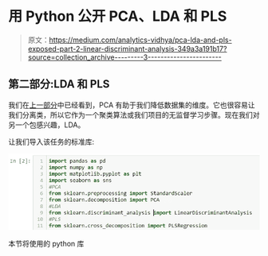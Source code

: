 # 用 Python 公开 PCA、LDA 和 PLS

> 原文：<https://medium.com/analytics-vidhya/pca-lda-and-pls-exposed-part-2-linear-discriminant-analysis-349a3a191b17?source=collection_archive---------3----------------------->

## 第二部分:LDA 和 PLS

我们在[上一部分](/@andrea.castiglioni/pca-lda-and-pls-exposed-part-1-principal-component-analysis-c8f5b826caa6)中已经看到，PCA 有助于我们降低数据集的维度。它也很容易让我们分离类，所以它作为一个聚类算法或我们项目的无监督学习步骤。现在我们对另一个包感兴趣，LDA。

让我们导入该任务的标准库:

![](img/cab1c4fd5e8e149f6b0673571071ac0e.png)

本节将使用的 python 库